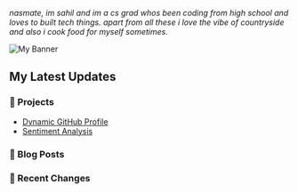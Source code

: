 *nasmate, im sahil and im a cs grad whos been coding from high school and loves to built tech things. apart from all these i love the vibe of countryside and also i cook food for myself sometimes.*

![My Banner](https://path-to-your-image.com/banner.jpg)

## My Latest Updates  
### 🚀 Projects  
- [Dynamic GitHub Profile](https://github.com/sahilnyk/dynamic-profile)  
- [Sentiment Analysis](https://github.com/sahilnyk/sentiment-analysis)  

### 📝 Blog Posts  
<!-- BLOG-POST-LIST:START -->
<!-- BLOG-POST-LIST:END -->

### 🔄 Recent Changes  
<!-- RECENT-CHANGES-LIST:START -->
<!-- RECENT-CHANGES-LIST:END -->
